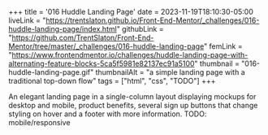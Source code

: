 +++
title = '016 Huddle Landing Page'
date = 2023-11-19T18:10:30-05:00
liveLink = "https://trentslaton.github.io/Front-End-Mentor/_challenges/016-huddle-landing-page/index.html"
githubLink = "https://github.com/TrentSlaton/Front-End-Mentor/tree/master/_challenges/016-huddle-landing-page"
femLink = "https://www.frontendmentor.io/challenges/huddle-landing-page-with-alternating-feature-blocks-5ca5f5981e82137ec91a5100"
thumbnail = "016-huddle-landing-page.gif"
thumbnailAlt = "a simple landing page with a traditional top-down flow"
tags = ["html", "css", "TODO"]
+++

An elegant landing page in a single-column layout displaying mockups for desktop and mobile, product benefits, several sign up buttons that change styling on hover and a footer with more information. TODO: mobile/responsive
